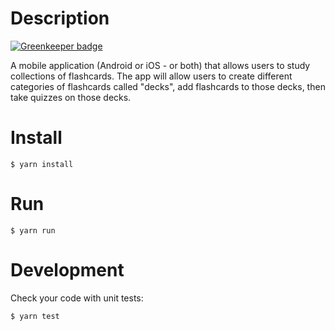 # Description

[![Greenkeeper badge](https://badges.greenkeeper.io/maxbogus/MobileFlashcards.svg)](https://greenkeeper.io/)

A mobile application (Android or iOS - or both) that allows users to study collections of flashcards. The app will allow users to create different categories of flashcards called "decks", add flashcards to those decks, then take quizzes on those decks.

# Install
```
$ yarn install
```

# Run
```
$ yarn run
```

# Development
Check your code with unit tests:
```$xslt
$ yarn test
```